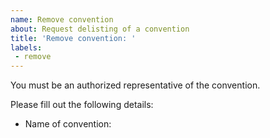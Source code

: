 ```yaml
---
name: Remove convention
about: Request delisting of a convention
title: 'Remove convention: '
labels:
 - remove
---
```


You must be an authorized representative of the convention.

Please fill out the following details:

- Name of convention:
